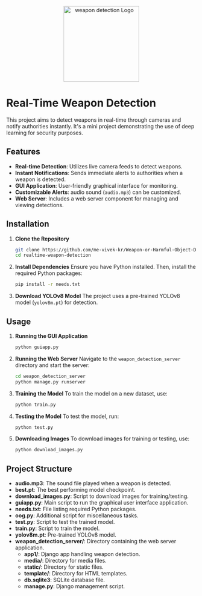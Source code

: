 <p align="center">
  <img src="https://thumbs.dreamstime.com/b/d-penguin-sheriff-render-wearing-cowboy-hat-holding-pistol-ready-46594638.jpg" alt="weapon detection Logo" width="200">
</p>

# Real-Time Weapon Detection

This project aims to detect weapons in real-time through cameras and notify authorities instantly. It's a mini project demonstrating the use of deep learning for security purposes.

## Features

- **Real-time Detection**: Utilizes live camera feeds to detect weapons.
- **Instant Notifications**: Sends immediate alerts to authorities when a weapon is detected.
- **GUI Application**: User-friendly graphical interface for monitoring.
- **Customizable Alerts**: audio sound (`audio.mp3`) can be customized.
- **Web Server**: Includes a web server component for managing and viewing detections.

## Installation

1. **Clone the Repository**
   ```bash
   git clone https://github.com/me-vivek-kr/Weapon-or-Harmful-Object-Detector.git
   cd realtime-weapon-detection
   ```

2. **Install Dependencies**
   Ensure you have Python installed. Then, install the required Python packages:
   ```bash
   pip install -r needs.txt
   ```

3. **Download YOLOv8 Model**
   The project uses a pre-trained YOLOv8 model (`yolov8m.pt`) for detection.

## Usage

1. **Running the GUI Application**
   ```bash
   python guiapp.py
   ```

2. **Running the Web Server**
   Navigate to the `weapon_detection_server` directory and start the server:
   ```bash
   cd weapon_detection_server
   python manage.py runserver
   ```

3. **Training the Model**
   To train the model on a new dataset, use:
   ```bash
   python train.py
   ```

4. **Testing the Model**
   To test the model, run:
   ```bash
   python test.py
   ```

5. **Downloading Images**
   To download images for training or testing, use:
   ```bash
   python download_images.py
   ```

## Project Structure

- **audio.mp3**: The sound file played when a weapon is detected.
- **best.pt**: The best performing model checkpoint.
- **download_images.py**: Script to download images for training/testing.
- **guiapp.py**: Main script to run the graphical user interface application.
- **needs.txt**: File listing required Python packages.
- **oog.py**: Additional script for miscellaneous tasks.
- **test.py**: Script to test the trained model.
- **train.py**: Script to train the model.
- **yolov8m.pt**: Pre-trained YOLOv8 model.
- **weapon_detection_server/**: Directory containing the web server application.
  - **app1/**: Django app handling weapon detection.
  - **media/**: Directory for media files.
  - **static/**: Directory for static files.
  - **template/**: Directory for HTML templates.
  - **db.sqlite3**: SQLite database file.
  - **manage.py**: Django management script.



